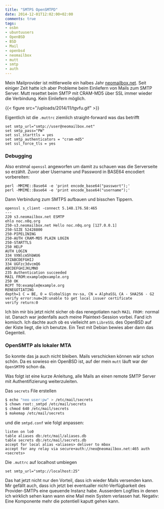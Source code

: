 ```yaml
---
title: "SMTPS OpenSMTPD"
date: 2014-12-01T12:02:00+02:00
comments: true
tags:
- osbn
- ubuntuusers
- OpenBSD
- BSD
- Mail
- openbsd
- neomailbox
- mutt
- smtp
- auth
---
```

Mein Mailprovider ist mittlerweile ein halbes Jahr
[neomailbox.net](https://neomailbox.net). Seit einiger Zeit hatte ich aber
Probleme beim Einliefern von Mails zum SMTP Server. Mutt resettet beim SMTP mit
CRAM-MD5 über SSL immer wieder die Verbindung. Kein Einliefern möglich.

{{< figure src="/uploads/2014/11/tgvfu.gif" >}}

Eigentlich ist die `.muttrc` ziemlich straight-forward was das betrifft

```
set smtp_url="smtp://user@neomailbox.net"
set smtp_pass="PW"
set ssl_starttls = yes
set smtp_authenticators = "cram-md5"
set ssl_force_tls = yes
```

### Debugging

Also erstmal `openssl` angeworfen um damit zu schauen was
die Serverseite so erzählt. Zuvor aber Username und Password
in BASE64 encodiert vorbereiten:

```
perl -MMIME::Base64 -e 'print encode_base64("passwort");'
perl -MMIME::Base64 -e 'print encode_base64("username");'
```

Dann Verbindung zum SMTPS aufbauen und bisschen Tippern.

```
openssl s_client -connect 5.148.176.58:465
---
220 s3.neomailbox.net ESMTP
ehlo noc.n0q.org
250-s3.neomailbox.net Hello noc.n0q.org [127.0.0.1]
250-SIZE 52428800
250-PIPELINING
250-AUTH CRAM-MD5 PLAIN LOGIN
250-STARTTLS
250 HELP
AUTH LOGIN
334 VXNlcm5hbWU6
XYZABCDEFGHIJ
334 UGFzc3dvcmQ6
ABCDEFGHIJKLMNO
235 Authentication succeeded
MAIL FROM:example@example.org
250 OK
RCPT TO:example@example.org
RENEGOTIATING
depth=1 C = BE, O = GlobalSign nv-sa, CN = AlphaSSL CA - SHA256 - G2
verify error:num=20:unable to get local issuer certificate
verify return:0
```

Ich bin mir bis jetzt nicht sicher ob das renegotiaten nach `MAIL FROM:` normal
ist. Danach war jedenfalls auch meine Plaintext-Session vorbei. Fand ich
komisch. Ich dachte auch ob es vielleicht am `LibreSSL` des OpenBSD auf der
Kiste liegt, die ich benutze. Ein Test mit Debian bewies aber dann das
Gegenteil.

### OpenSMTP als lokaler MTA

So konnte das ja auch nicht bleiben. Mails verschicken können wär
schon schön. Da es sowieso ein OpenBSD ist, auf der mein `mutt` läuft war der
`OpenSMTPD` schon da.

Was folgt ist eine kurze Anleitung, alle Mails an einen remote SMTP Server mit
Authentifizierung weiterzuleiten.

Das `secrets` File erstellen

``` bash
$ echo "neo user:pw" > /etc/mail/secrets
$ chown root:_smtpd /etc/mail/secrets
$ chmod 640 /etc/mail/secrets
$ makemap /etc/mail/secrets
```

und die `smtpd.conf` wie folgt anpassen:

```
listen on lo0
table aliases db:/etc/mail/aliases.db
table secrets db:/etc/mail/secrets.db
accept for local alias <aliases> deliver to mbox
accept for any relay via secure+auth://neo@neomailbox.net:465 auth <secrets>
```

Die `.muttrc` auf localhost umbiegen

```
set smtp_url="smtp://localhost:25"
```

Das hat jetzt nicht nur den Vorteil, dass ich wieder Mails versenden kann. Mir
gefällt auch, dass ich jetzt bei eventualler nicht-Verfügbarkeit des
Provider-SMTPs eine queuende Instanz habe. Ausserdem Logfiles in denen ich
wirklich sehen kann wann eine Mail mein System verlassen hat. Negativ: Eine
Komponente mehr die potentiell kaputt gehen kann.
